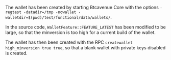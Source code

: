 The wallet has been created by starting Btcavenue Core with the options
`-regtest -datadir=/tmp -nowallet -walletdir=$(pwd)/test/functional/data/wallets/`.

In the source code, `WalletFeature::FEATURE_LATEST` has been modified to be large, so that the minversion is too high
for a current build of the wallet.

The wallet has then been created with the RPC `createwallet high_minversion true true`, so that a blank wallet with
private keys disabled is created.
